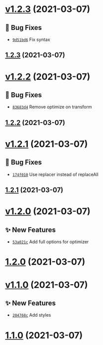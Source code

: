 # [v1.2.3](https://github.com/TomokiMiyauci/vite-plugin-amp/compare/v1.2.2...v1.2.3) (2021-03-07)

## 🐛 Bug Fixes
- [`9d51bd6`](https://github.com/TomokiMiyauci/vite-plugin-amp/commit/9d51bd6)   Fix syntax 



## [1.2.3](https://github.com/TomokiMiyauci/vite-plugin-amp/compare/v1.2.2...v1.2.3) (2021-03-07)

# [v1.2.2](https://github.com/TomokiMiyauci/vite-plugin-amp/compare/v1.2.1...v1.2.2) (2021-03-07)

## 🐛 Bug Fixes
- [`83683d4`](https://github.com/TomokiMiyauci/vite-plugin-amp/commit/83683d4)   Remove optimize on transform 



## [1.2.2](https://github.com/TomokiMiyauci/vite-plugin-amp/compare/v1.2.1...v1.2.2) (2021-03-07)

# [v1.2.1](https://github.com/TomokiMiyauci/vite-plugin-amp/compare/v1.2.0...v1.2.1) (2021-03-07)

## 🐛 Bug Fixes
- [`174f010`](https://github.com/TomokiMiyauci/vite-plugin-amp/commit/174f010)   Use replacer instead of replaceAll 



## [1.2.1](https://github.com/TomokiMiyauci/vite-plugin-amp/compare/v1.2.0...v1.2.1) (2021-03-07)

# [v1.2.0](https://github.com/TomokiMiyauci/vite-plugin-amp/compare/v1.1.0...v1.2.0) (2021-03-07)

## ✨ New Features
- [`53a021c`](https://github.com/TomokiMiyauci/vite-plugin-amp/commit/53a021c)   Add full options for optimizer 



# [1.2.0](https://github.com/TomokiMiyauci/vite-plugin-amp/compare/v1.1.0...v1.2.0) (2021-03-07)

# [v1.1.0](https://github.com/TomokiMiyauci/vite-plugin-amp/compare/v1.0.0...v1.1.0) (2021-03-07)

## ✨ New Features
- [`204768c`](https://github.com/TomokiMiyauci/vite-plugin-amp/commit/204768c)   Add styles 



# [1.1.0](https://github.com/TomokiMiyauci/vite-plugin-amp/compare/v1.0.0...v1.1.0) (2021-03-07)
